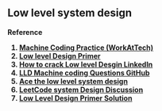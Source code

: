 <h2>Low level system design</h2>

<b>Reference<b>
1. [Machine Coding Practice (WorkAtTech)](https://workat.tech/machine-coding/practice)
2. [Low level Design Primer](https://github.com/prasadgujar/low-level-design-primer/blob/master/questions.md)
3. [How to crack Low level Desgin LinkedIn](https://www.linkedin.com/pulse/cracking-he-low-level-design-lld-interview-shashi-bhushan-kumar/)
4. [LLD Machine coding Questions GitHub](https://github.com/kumaransg/LLD)
5. [ Ace the low level system design](https://betterprogramming.pub/how-to-ace-the-low-level-design-interview-3f1be6401070)
6. [LeetCode system Design Discussion](https://leetcode.com/discuss/interview-question/object-oriented-design?currentPage=1&orderBy=hot&query=)
7. [Low Level Design Primer Solution](https://github.com/prasadgujar/low-level-design-primer/blob/master/solutions.md)